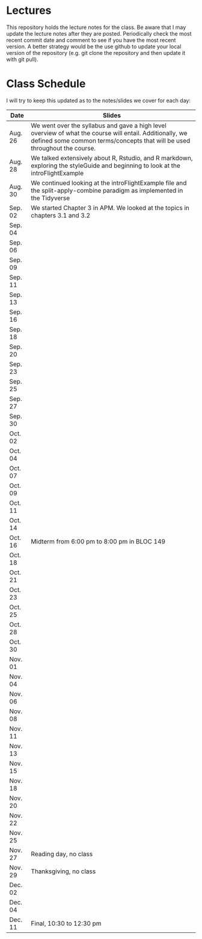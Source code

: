 # Lectures
This repository holds the lecture notes for the class.  Be aware that I may 
update the lecture notes after they are posted.  Periodically check the most recent commit date and comment to see if you have the most recent version. A better strategy would be the use github to update your local version of the
repository (e.g. git clone the repository and then update it with git pull).

# Class Schedule
I will try to keep this updated as to the notes/slides we cover
for each day:

Date    | Slides
--------|--------
Aug. 26 | We went over the syllabus and gave a high level overview of what the course will entail.  Additionally, we defined some common terms/concepts that will be used throughout the course.
Aug. 28 | We talked extensively about R, Rstudio, and R markdown, exploring the styleGuide and beginning to look at the introFlightExample
Aug. 30 | We continued looking at the introFlightExample file and the split-apply-combine paradigm as implemented in the Tidyverse
Sep. 02 | We started Chapter 3 in APM.  We looked at the topics in chapters 3.1 and 3.2
Sep. 04 |  
Sep. 06 |  
Sep. 09 |
Sep. 11 |
Sep. 13 |
Sep. 16 |
Sep. 18 |
Sep. 20 |
Sep. 23 |
Sep. 25 |
Sep. 27 |
Sep. 30 |
Oct. 02 |
Oct. 04 |
Oct. 07 |
Oct. 09 |
Oct. 11 |
Oct. 14 |
Oct. 16 | Midterm from 6:00 pm to 8:00 pm in BLOC 149
Oct. 18 |
Oct. 21 |
Oct. 23 |
Oct. 25 |
Oct. 28 |
Oct. 30 |
Nov. 01 |
Nov. 04 |
Nov. 06 |
Nov. 08 |
Nov. 11 |
Nov. 13 |
Nov. 15 |
Nov. 18 |
Nov. 20 |
Nov. 22 |
Nov. 25 |
Nov. 27 | Reading day, no class
Nov. 29 | Thanksgiving, no class
Dec. 02 | 
Dec. 04 | 
Dec. 11 | Final, 10:30 to 12:30 pm
